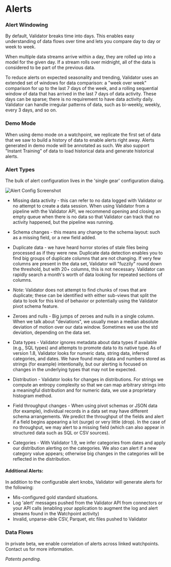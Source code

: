 # Alerts

### Alert Windowing

By default, Validator breaks time into days. This enables easy understanding of data flows over time and lets you compare day to day or week to week.

When multiple data streams arrive within a day, they are rolled up into a model for the given day. If a stream rolls over midnight, all of the data is considered to be part of the previous data.

To reduce alerts on expected seasonality and trending, Validator uses an extended set of windows for data comparison: a "week over week" comparison for up to the last 7 days of the week, and a rolling sequential window of data that has arrived in the last 7 days of data activity. These days can be sparse; there is no requirement to have data activity daily. Validator can handle irregular patterns of data, such as bi-weekly, weekly, every 3 days, and so on.


### Demo Mode

When using demo mode on a watchpoint, we replicate the first set of data that we saw to build a history of data to enable alerts right away. Alerts generated in demo mode will be annotated as such. We also support "Instant Training" of data to load historical data and generate historical alerts.

### Alert Types

The bulk of alert configuration lives in the 'single gear' configuration dialog.

![Alert Config Screenshot](https://bits.dataculpa.com/docs-screenshots/config-alerts.png)

* Missing data activity - this can refer to no data logged with Validator or no attempt to create a data session. When using Validator from a pipeline with the Validator API, we recommend opening and closing an empty queue when there is no data so that Validator can track that no activity happened, but the pipeline was running.

* Schema changes - this means any change to the schema layout: such as a missing field, or a new field added.

* Duplicate data - we have heard horror stories of stale files being processed as if they were new. Duplicate data detection enables you to find big groups of duplicate columns that are not changing. If very few columns are present in the data set, Validator will "fuzzily" round down the threshold, but with 20+ columns, this is not necessary. Validator can rapidly search a month's worth of data looking for repeated sections of columns.

* *Note:* Validator does not attempt to find chunks of rows that are duplicate; these can be identified with either sub-views that split the data to look for this kind of behavior or potentially using the Validator pivot schema feature.

* Zeroes and nulls - Big jumps of zeroes and nulls in a single column. When we talk about "deviations", we usually mean a median absolute deviation of motion over our data window. Sometimes we use the std deviation, depending on the data set.

* Data types - Validator ignores metadata about data types if available (e.g., SQL types) and attempts to promote data to its native type. As of version 1.8, Validator looks for numeric data, string data, inferred categories, and dates. We have found many data and numbers stored as strings (for example) intentionally, but our alerting is focused on changes in the underlying types that may not be expected.

* Distribution - Validator looks for changes in distributions. For strings we compute an entropy complexity so that we can map arbitrary strings into a meaningful distribution and for numeric data, we use a proprietary histogram method.

* Field throughput changes - When using pivot schemas or JSON data (for example), individual records in a data set may have different schema arrangements. We predict the throughput of the fields and alert if a field begins appearing a lot (surge) or very little (drop). In the case of no throughput, we may alert to a missing field (which can also appear in structured data such as SQL or CSV sources).

* Categories - With Validator 1.9, we infer categories from dates and apply our distribution alerting on the categories. We also can alert if a new category value appears; otherwise big changes in the categories will be reflected in the distribution.

#### Additional Alerts:

In addition to the configurable alert knobs, Validator will generate alerts for the following:

* Mis-configured gold standard situations.
* Log 'alert' messages pushed from the Validator API from connectors or your API calls (enabling your application to augment the log and alert streams found in the Watchpoint activity)
* Invalid, unparse-able CSV, Parquet, etc files pushed to Validator


### Data Flows

In private beta, we enable correlation of alerts across linked watchpoints. Contact us for more information.



_Patents pending._
